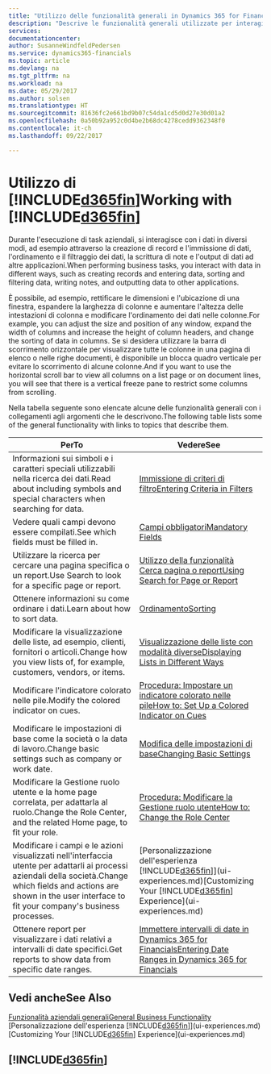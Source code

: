 ```yaml
---
title: "Utilizzo delle funzionalità generali in Dynamics 365 for Financials | Documenti Microsoft"
description: "Descrive le funzionalità generali utilizzate per interagire con i dati in Financials, ad esempio per immettere valori, ordinare dati e modificare le visualizzazioni."
services: 
documentationcenter: 
author: SusanneWindfeldPedersen
ms.service: dynamics365-financials
ms.topic: article
ms.devlang: na
ms.tgt_pltfrm: na
ms.workload: na
ms.date: 05/29/2017
ms.author: solsen
ms.translationtype: HT
ms.sourcegitcommit: 81636fc2e661bd9b07c54da1cd5d0d27e30d01a2
ms.openlocfilehash: 0a50b92a952c0d4be2b68dc4278cedd9362348f0
ms.contentlocale: it-ch
ms.lasthandoff: 09/22/2017

---
```

# <a name="working-with-included365finincludesd365finlongmdmd"></a><span data-ttu-id="411d4-103">Utilizzo di [!INCLUDE[d365fin](includes/d365fin_long_md.md)]</span><span class="sxs-lookup"><span data-stu-id="411d4-103">Working with [!INCLUDE[d365fin](includes/d365fin_long_md.md)]</span></span>
<span data-ttu-id="411d4-104">Durante l'esecuzione di task aziendali, si interagisce con i dati in diversi modi, ad esempio attraverso la creazione di record e l'immissione di dati, l'ordinamento e il filtraggio dei dati, la scrittura di note e l'output di dati ad altre applicazioni.</span><span class="sxs-lookup"><span data-stu-id="411d4-104">When performing business tasks, you interact with data in different ways, such as creating records and entering data, sorting and filtering data, writing notes, and outputting data to other applications.</span></span>

<span data-ttu-id="411d4-105">È possibile, ad esempio, rettificare le dimensioni e l'ubicazione di una finestra, espandere la larghezza di colonne e aumentare l'altezza delle intestazioni di colonna e modificare l'ordinamento dei dati nelle colonne.</span><span class="sxs-lookup"><span data-stu-id="411d4-105">For example, you can adjust the size and position of any window, expand the width of columns and increase the height of column headers, and change the sorting of data in columns.</span></span> <span data-ttu-id="411d4-106">Se si desidera utilizzare la barra di scorrimento orizzontale per visualizzare tutte le colonne in una pagina di elenco o nelle righe documenti, è disponibile un blocca quadro verticale per evitare lo scorrimento di alcune colonne.</span><span class="sxs-lookup"><span data-stu-id="411d4-106">And if you want to use the horizontal scroll bar to view all columns on a list page or on document lines, you will see that there is a vertical freeze pane to restrict some columns from scrolling.</span></span>

<span data-ttu-id="411d4-107">Nella tabella seguente sono elencate alcune delle funzionalità generali con i collegamenti agli argomenti che le descrivono.</span><span class="sxs-lookup"><span data-stu-id="411d4-107">The following table lists some of the general functionality with links to topics that describe them.</span></span>

| <span data-ttu-id="411d4-108">Per</span><span class="sxs-lookup"><span data-stu-id="411d4-108">To</span></span> | <span data-ttu-id="411d4-109">Vedere</span><span class="sxs-lookup"><span data-stu-id="411d4-109">See</span></span> |
| --- | --- |
| <span data-ttu-id="411d4-110">Informazioni sui simboli e i caratteri speciali utilizzabili nella ricerca dei dati.</span><span class="sxs-lookup"><span data-stu-id="411d4-110">Read about including symbols and special characters when searching for data.</span></span> |[<span data-ttu-id="411d4-111">Immissione di criteri di filtro</span><span class="sxs-lookup"><span data-stu-id="411d4-111">Entering Criteria in Filters</span></span>](ui-enter-criteria-filters.md) |
| <span data-ttu-id="411d4-112">Vedere quali campi devono essere compilati.</span><span class="sxs-lookup"><span data-stu-id="411d4-112">See which fields must be filled in.</span></span> |[<span data-ttu-id="411d4-113">Campi obbligatori</span><span class="sxs-lookup"><span data-stu-id="411d4-113">Mandatory Fields</span></span>](ui-mandatory-fields.md) |
| <span data-ttu-id="411d4-114">Utilizzare la ricerca per cercare una pagina specifica o un report.</span><span class="sxs-lookup"><span data-stu-id="411d4-114">Use Search to look for a specific page or report.</span></span> |[<span data-ttu-id="411d4-115">Utilizzo della funzionalità Cerca pagina o report</span><span class="sxs-lookup"><span data-stu-id="411d4-115">Using Search for Page or Report</span></span>](ui-search.md) |
| <span data-ttu-id="411d4-116">Ottenere informazioni su come ordinare i dati.</span><span class="sxs-lookup"><span data-stu-id="411d4-116">Learn about how to sort data.</span></span> |[<span data-ttu-id="411d4-117">Ordinamento</span><span class="sxs-lookup"><span data-stu-id="411d4-117">Sorting</span></span>](ui-sorting.md) |
| <span data-ttu-id="411d4-118">Modificare la visualizzazione delle liste, ad esempio, clienti, fornitori o articoli.</span><span class="sxs-lookup"><span data-stu-id="411d4-118">Change how you view lists of, for example, customers, vendors, or items.</span></span> |[<span data-ttu-id="411d4-119">Visualizzazione delle liste con modalità diverse</span><span class="sxs-lookup"><span data-stu-id="411d4-119">Displaying Lists in Different Ways</span></span>](across-display-lists-different-views.md) |
| <span data-ttu-id="411d4-120">Modificare l'indicatore colorato nelle pile.</span><span class="sxs-lookup"><span data-stu-id="411d4-120">Modify the colored indicator on cues.</span></span> |[<span data-ttu-id="411d4-121">Procedura: Impostare un indicatore colorato nelle pile</span><span class="sxs-lookup"><span data-stu-id="411d4-121">How to: Set Up a Colored Indicator on Cues</span></span>](ui-how-setup-colored-indicator-cues.md) |
| <span data-ttu-id="411d4-122">Modificare le impostazioni di base come la società o la data di lavoro.</span><span class="sxs-lookup"><span data-stu-id="411d4-122">Change basic settings such as company or work date.</span></span> |[<span data-ttu-id="411d4-123">Modifica delle impostazioni di base</span><span class="sxs-lookup"><span data-stu-id="411d4-123">Changing Basic Settings</span></span>](ui-change-basic-settings.md) |
| <span data-ttu-id="411d4-124">Modificare la Gestione ruolo utente e la home page correlata, per adattarla al ruolo.</span><span class="sxs-lookup"><span data-stu-id="411d4-124">Change the Role Center, and the related Home page, to fit your role.</span></span> |[<span data-ttu-id="411d4-125">Procedura: Modificare la Gestione ruolo utente</span><span class="sxs-lookup"><span data-stu-id="411d4-125">How to: Change the Role Center</span></span>](change-role.md) |
| <span data-ttu-id="411d4-126">Modificare i campi e le azioni visualizzati nell'interfaccia utente per adattarli ai processi aziendali della società.</span><span class="sxs-lookup"><span data-stu-id="411d4-126">Change which fields and actions are shown in the user interface to fit your company's business processes.</span></span> |<span data-ttu-id="411d4-127">[Personalizzazione dell'esperienza [!INCLUDE[d365fin](includes/d365fin_md.md)]](ui-experiences.md)</span><span class="sxs-lookup"><span data-stu-id="411d4-127">[Customizing Your [!INCLUDE[d365fin](includes/d365fin_md.md)] Experience](ui-experiences.md)</span></span> |
| <span data-ttu-id="411d4-128">Ottenere report per visualizzare i dati relativi a intervalli di date specifici.</span><span class="sxs-lookup"><span data-stu-id="411d4-128">Get reports to show data from specific date ranges.</span></span> |[<span data-ttu-id="411d4-129">Immettere intervalli di date in Dynamics 365 for Financials</span><span class="sxs-lookup"><span data-stu-id="411d4-129">Entering Date Ranges in Dynamics 365 for Financials</span></span>](ui-enter-date-ranges.md) |

## <a name="see-also"></a><span data-ttu-id="411d4-130">Vedi anche</span><span class="sxs-lookup"><span data-stu-id="411d4-130">See Also</span></span>
[<span data-ttu-id="411d4-131">Funzionalità aziendali generali</span><span class="sxs-lookup"><span data-stu-id="411d4-131">General Business Functionality</span></span>](ui-across-business-areas.md)  
<span data-ttu-id="411d4-132">[Personalizzazione dell'esperienza [!INCLUDE[d365fin](includes/d365fin_md.md)]](ui-experiences.md)</span><span class="sxs-lookup"><span data-stu-id="411d4-132">[Customizing Your [!INCLUDE[d365fin](includes/d365fin_md.md)] Experience](ui-experiences.md)</span></span>  

## [!INCLUDE[d365fin](includes/free_trial_md.md)]

